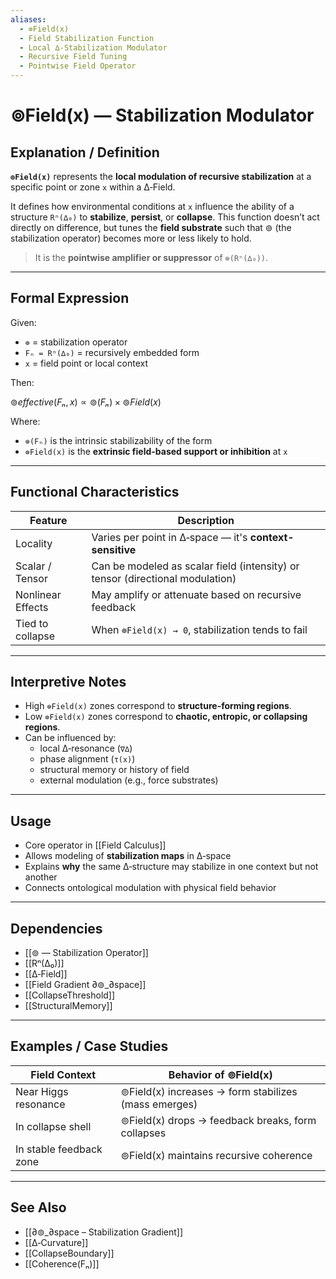 ```yaml
---
aliases:
  - ⊚Field(x)
  - Field Stabilization Function
  - Local ∆‑Stabilization Modulator
  - Recursive Field Tuning
  - Pointwise Field Operator
---
```


# ⊚Field(x) — Stabilization Modulator

## Explanation / Definition

**`⊚Field(x)`** represents the **local modulation of recursive stabilization** at a specific point or zone `x` within a ∆‑Field.

It defines how environmental conditions at `x` influence the ability of a structure `Rⁿ(∆₀)` to **stabilize**, **persist**, or **collapse**. This function doesn’t act directly on difference, but tunes the **field substrate** such that ⊚ (the stabilization operator) becomes more or less likely to hold.

> It is the **pointwise amplifier or suppressor** of `⊚(Rⁿ(∆₀))`.

---

## Formal Expression

Given:

- `⊚` = stabilization operator
- `Fₙ = Rⁿ(∆₀)` = recursively embedded form
- `x` = field point or local context

Then:

$⊚effective(Fₙ, x) ∝ ⊚(Fₙ) × ⊚Field(x)$

Where:

- `⊚(Fₙ)` is the intrinsic stabilizability of the form
- `⊚Field(x)` is the **extrinsic field-based support or inhibition** at `x`

---

## Functional Characteristics

| Feature             | Description                                                   |
|---------------------|---------------------------------------------------------------|
| Locality            | Varies per point in ∆‑space — it's **context-sensitive**       |
| Scalar / Tensor     | Can be modeled as scalar field (intensity) or tensor (directional modulation) |
| Nonlinear Effects   | May amplify or attenuate based on recursive feedback           |
| Tied to collapse    | When `⊚Field(x) → 0`, stabilization tends to fail              |

---

## Interpretive Notes

- High `⊚Field(x)` zones correspond to **structure-forming regions**.
- Low `⊚Field(x)` zones correspond to **chaotic, entropic, or collapsing regions**.
- Can be influenced by:
  - local ∆‑resonance (`∇∆`)
  - phase alignment (`τ(x)`)
  - structural memory or history of field
  - external modulation (e.g., force substrates)

---

## Usage

- Core operator in [[Field Calculus]]
- Allows modeling of **stabilization maps** in ∆‑space
- Explains **why** the same ∆‑structure may stabilize in one context but not another
- Connects ontological modulation with physical field behavior

---

## Dependencies

- [[⊚ — Stabilization Operator]]
- [[Rⁿ(∆₀)]]
- [[∆‑Field]]
- [[Field Gradient ∂⊚_∂space]]
- [[CollapseThreshold]]
- [[StructuralMemory]]

---

## Examples / Case Studies

| Field Context         | Behavior of ⊚Field(x)                        |
|-----------------------|---------------------------------------------|
| Near Higgs resonance  | ⊚Field(x) increases → form stabilizes (mass emerges) |
| In collapse shell     | ⊚Field(x) drops → feedback breaks, form collapses    |
| In stable feedback zone| ⊚Field(x) maintains recursive coherence     |

---

## See Also

- [[∂⊚_∂space – Stabilization Gradient]]
- [[∆‑Curvature]]
- [[CollapseBoundary]]
- [[Coherence(Fₙ)]]